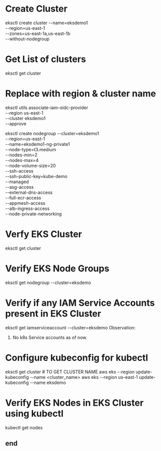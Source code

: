 # Create Cluster
eksctl create cluster --name=eksdemo1 \
                      --region=us-east-1 \
                      --zones=us-east-1a,us-east-1b \
                      --without-nodegroup 

# Get List of clusters
eksctl get cluster   

# Replace with region & cluster name
eksctl utils associate-iam-oidc-provider \
    --region us-east-1 \
    --cluster eksdemo1 \
    --approve

eksctl create nodegroup --cluster=eksdemo1 \
                        --region=us-east-1 \
                        --name=eksdemo1-ng-private1 \
                        --node-type=t3.medium \
                        --nodes-min=2 \
                        --nodes-max=4 \
                        --node-volume-size=20 \
                        --ssh-access \
                        --ssh-public-key=kube-demo \
                        --managed \
                        --asg-access \
                        --external-dns-access \
                        --full-ecr-access \
                        --appmesh-access \
                        --alb-ingress-access \
                        --node-private-networking   

# Verfy EKS Cluster
eksctl get cluster

# Verify EKS Node Groups
eksctl get nodegroup --cluster=eksdemo

# Verify if any IAM Service Accounts present in EKS Cluster
eksctl get iamserviceaccount --cluster=eksdemo
Observation:
1. No k8s Service accounts as of now. 

# Configure kubeconfig for kubectl
eksctl get cluster # TO GET CLUSTER NAME
aws eks --region <region-code> update-kubeconfig --name <cluster_name>
aws eks --region us-east-1 update-kubeconfig --name eksdemo

# Verify EKS Nodes in EKS Cluster using kubectl
kubectl get nodes
## end

